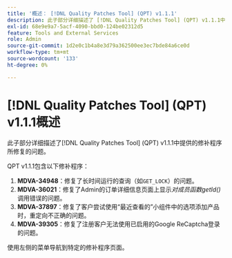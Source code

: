 ```yaml
---
title: '概述： [!DNL Quality Patches Tool] (QPT) v1.1.1'
description: 此子部分详细描述了 [!DNL Quality Patches Tool] (QPT) v1.1.1中提供的修补程序所修复的问题。
exl-id: 68e9e9a7-5acf-4090-bbd0-124be02312d5
feature: Tools and External Services
role: Admin
source-git-commit: 1d2e0c1b4a8e3d79a362500ee3ec7bde84a6ce0d
workflow-type: tm+mt
source-wordcount: '133'
ht-degree: 0%

---
```


# [!DNL Quality Patches Tool] (QPT) v1.1.1概述

此子部分详细描述了[!DNL Quality Patches Tool] (QPT) v1.1.1中提供的修补程序所修复的问题。

QPT v1.1.1包含以下修补程序：

1. **MDVA-34948**：修复了长时间运行的查询（如`GET_LOCK`）的问题。
1. **MDVA-36021**：修复了Admin的订单详细信息页面上显示&#x200B;*对成员函数getId()*&#x200B;调用错误的问题。
1. **MDVA-37897**：修复了客户尝试使用“最近查看的”小组件中的选项添加产品时，重定向不正确的问题。
1. **MDVA-39305**：修复了注册客户无法使用已启用的Google ReCaptcha登录的问题。

使用左侧的菜单导航到特定的修补程序页面。
